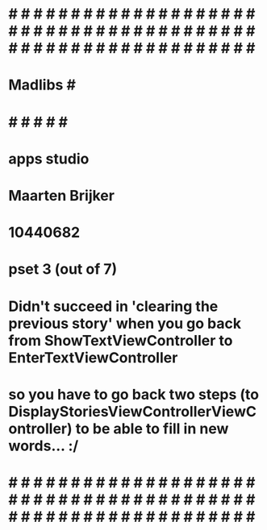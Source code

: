 # # # # # # # # # # # # # # # # # # # # # # # # # # # # # # # # # # # # # # # # # # # # # # # # # # # # # # # # # # # # # #
# Madlibs #                                                                                                               #
# # # # # #                                                                                                               #
#                                                                                                                         #
# apps studio                                                                                                             #
# Maarten Brijker                                                                                                         #
# 10440682                                                                                                                #
# pset 3 (out of 7)                                                                                                       #
#                                                                                                                         #
# Didn't succeed in 'clearing the previous story' when you go back from ShowTextViewController to EnterTextViewController #
# so you have to go back two steps (to DisplayStoriesViewControllerViewController) to be able to fill in new words... :/  #
#                                                                                                                         #
# # # # # # # # # # # # # # # # # # # # # # # # # # # # # # # # # # # # # # # # # # # # # # # # # # # # # # # # # # # # # #
